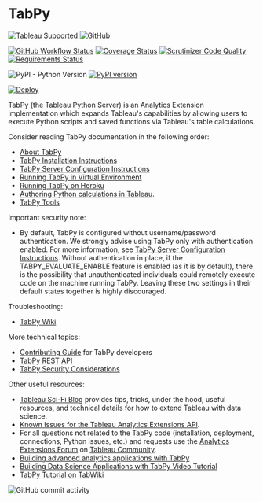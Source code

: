 # TabPy

[![Tableau Supported](https://img.shields.io/badge/Support%20Level-Tableau%20Supported-53bd92.svg)](https://www.tableau.com/support-levels-it-and-developer-tools)
[![GitHub](https://img.shields.io/badge/license-MIT-brightgreen.svg)](https://raw.githubusercontent.com/Tableau/TabPy/master/LICENSE)

[![GitHub Workflow Status](https://img.shields.io/github/workflow/status/tableau/tabpy/Test%20Run%20on%20Push)](https://github.com/tableau/TabPy/actions?query=workflow%3A%22Test+Run+on+Push%22)
[![Coverage Status](https://coveralls.io/repos/github/tableau/TabPy/badge.svg?branch=master)](https://coveralls.io/github/tableau/TabPy?branch=master)
[![Scrutinizer Code Quality](https://scrutinizer-ci.com/g/tableau/TabPy/badges/quality-score.png?b=master)](https://scrutinizer-ci.com/g/tableau/TabPy/?branch=master)
[![Requirements Status](https://requires.io/github/tableau/TabPy/requirements.svg?branch=master)](https://requires.io/github/tableau/TabPy/requirements/?branch=master)

![PyPI - Python Version](https://img.shields.io/pypi/pyversions/tabpy?label=PyPI%20Python%20versions)
[![PyPI version](https://badge.fury.io/py/tabpy.svg)](https://pypi.python.org/pypi/tabpy/)

[![Deploy](https://www.herokucdn.com/deploy/button.svg)](https://heroku.com/deploy?template=https://github.com/alexeski/emb-tabpy)

TabPy (the Tableau Python Server) is an Analytics Extension implementation which
expands Tableau's capabilities by allowing users to execute Python scripts and
saved functions via Tableau's table calculations.

Consider reading TabPy documentation in the following order:

* [About TabPy](docs/about.md)
* [TabPy Installation Instructions](docs/server-install.md)
* [TabPy Server Configuration Instructions](docs/server-config.md)
* [Running TabPy in Virtual Environment](docs/tabpy-virtualenv.md)
* [Running TabPy on Heroku](docs/deploy-to-heroku.md)
* [Authoring Python calculations in Tableau](docs/TableauConfiguration.md).
* [TabPy Tools](docs/tabpy-tools.md)

Important security note:

* By default, TabPy is configured without username/password authentication.
We strongly advise using TabPy only with authentication enabled. For more
information, see
[TabPy Server Configuration Instructions](docs/server-config.md#authentication).
Without authentication in place, if the TABPY_EVALUATE_ENABLE feature is
enabled (as it is by default), there is the possibility that unauthenticated
individuals could remotely execute code on the machine running TabPy.
Leaving these two settings in their default states together is highly
discouraged.

Troubleshooting:

* [TabPy Wiki](https://github.com/tableau/TabPy/wiki)

More technical topics:

* [Contributing Guide](CONTRIBUTING.md) for TabPy developers
* [TabPy REST API](docs/server-rest.md)
* [TabPy Security Considerations](docs/security.md)

Other useful resources:

* [Tableau Sci-Fi Blog](http://tabscifi.golovatyi.info/) provides tips, tricks, under
  the hood, useful resources, and technical details for how to extend
  Tableau with data science.
* [Known Issues for the Tableau Analytics Extensions API](https://tableau.github.io/analytics-extensions-api/docs/ae_known_issues.html).
* For all questions not related to the TabPy code (installation, deployment,
  connections, Python issues, etc.) and requests use the
  [Analytics Extensions Forum](https://community.tableau.com/community/forums/analyticsextensions)
  on [Tableau Community](https://community.tableau.com).
* [Building advanced analytics applications with TabPy](https://www.tableau.com/about/blog/2017/1/building-advanced-analytics-applications-tabpy-64916)
* [Building Data Science Applications with TabPy Video Tutorial](https://youtu.be/nRtOMTnBz_Y)
* [TabPy Tutorial on TabWiki](https://community.tableau.com/docs/DOC-10856)

![GitHub commit activity](https://img.shields.io/github/commit-activity/m/tableau/TabPy.svg)
